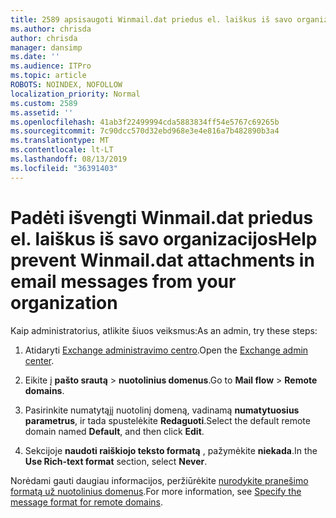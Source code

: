 ```yaml
---
title: 2589 apsisaugoti Winmail.dat priedus el. laiškus iš savo organizacijos
ms.author: chrisda
author: chrisda
manager: dansimp
ms.date: ''
ms.audience: ITPro
ms.topic: article
ROBOTS: NOINDEX, NOFOLLOW
localization_priority: Normal
ms.custom: 2589
ms.assetid: ''
ms.openlocfilehash: 41ab3f22499994cda5883834ff54e5767c69265b
ms.sourcegitcommit: 7c90dcc570d32ebd968e3e4e816a7b482890b3a4
ms.translationtype: MT
ms.contentlocale: lt-LT
ms.lasthandoff: 08/13/2019
ms.locfileid: "36391403"
---
```

# <a name="help-prevent-winmaildat-attachments-in-email-messages-from-your-organization"></a><span data-ttu-id="67b62-102">Padėti išvengti Winmail.dat priedus el. laiškus iš savo organizacijos</span><span class="sxs-lookup"><span data-stu-id="67b62-102">Help prevent Winmail.dat attachments in email messages from your organization</span></span>

<span data-ttu-id="67b62-103">Kaip administratorius, atlikite šiuos veiksmus:</span><span class="sxs-lookup"><span data-stu-id="67b62-103">As an admin, try these steps:</span></span>

1. <span data-ttu-id="67b62-104">Atidaryti [Exchange administravimo centro](https://outlook.office365.com/ecp/).</span><span class="sxs-lookup"><span data-stu-id="67b62-104">Open the [Exchange admin center](https://outlook.office365.com/ecp/).</span></span>

2. <span data-ttu-id="67b62-105">Eikite į **pašto srautą** > **nuotolinius domenus**.</span><span class="sxs-lookup"><span data-stu-id="67b62-105">Go to **Mail flow** > **Remote domains**.</span></span>

3. <span data-ttu-id="67b62-106">Pasirinkite numatytąjį nuotolinį domeną, vadinamą **numatytuosius parametrus**, ir tada spustelėkite **Redaguoti**.</span><span class="sxs-lookup"><span data-stu-id="67b62-106">Select the default remote domain named **Default**, and then click **Edit**.</span></span>

4. <span data-ttu-id="67b62-107">Sekcijoje **naudoti raiškiojo teksto formatą** , pažymėkite **niekada**.</span><span class="sxs-lookup"><span data-stu-id="67b62-107">In the **Use Rich-text format** section, select **Never**.</span></span>

<span data-ttu-id="67b62-108">Norėdami gauti daugiau informacijos, peržiūrėkite [nurodykite pranešimo formatą už nuotolinius domenus](https://docs.microsoft.com/Exchange/mail-flow-best-practices/remote-domains/remote-domains#specifying-message-format).</span><span class="sxs-lookup"><span data-stu-id="67b62-108">For more information, see [Specify the message format for remote domains](https://docs.microsoft.com/Exchange/mail-flow-best-practices/remote-domains/remote-domains#specifying-message-format).</span></span>
